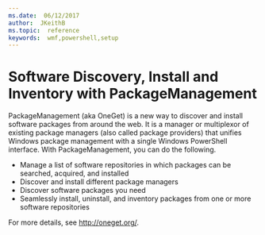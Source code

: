 ```yaml
---
ms.date:  06/12/2017
author:  JKeithB
ms.topic:  reference
keywords:  wmf,powershell,setup
---
```


# Software Discovery, Install and Inventory with PackageManagement

PackageManagement (aka OneGet) is a new way to discover and install software packages from around the web. It is a manager or multiplexor of existing package managers (also called package providers) that unifies Windows package management with a single Windows PowerShell interface. With PackageManagement, you can do the following.

-   Manage a list of software repositories in which packages can be searched, acquired, and installed
-   Discover and install different package managers
-   Discover software packages you need
-   Seamlessly install, uninstall, and inventory packages from one or more software repositories

For more details, see http://oneget.org/.
